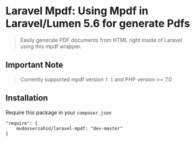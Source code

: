 	
# Laravel Mpdf: Using Mpdf in Laravel/Lumen 5.6 for generate Pdfs

> Easily generate PDF documents from HTML right inside of Laravel using this mpdf wrapper.

## Important Note

> Currently supported mpdf version `7.1` and PHP version >= 7.0

## Installation

Require this package in your `composer.json` 

```
"require": {
	mudasserzahid/laravel-mpdf: "dev-master"
}
```


